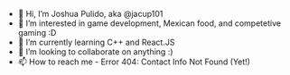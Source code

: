 - 👋 Hi, I’m Joshua Pulido, aka @jacup101
- 👀 I’m interested in game development, Mexican food, and competetive gaming :D
- 🌱 I’m currently learning C++ and React.JS
- 💞️ I’m looking to collaborate on anything :)
- 📫 How to reach me - Error 404: Contact Info Not Found (Yet!)

<!---
jacup101/jacup101 is a ✨ special ✨ repository because its `README.md` (this file) appears on your GitHub profile.
You can click the Preview link to take a look at your changes.
--->

